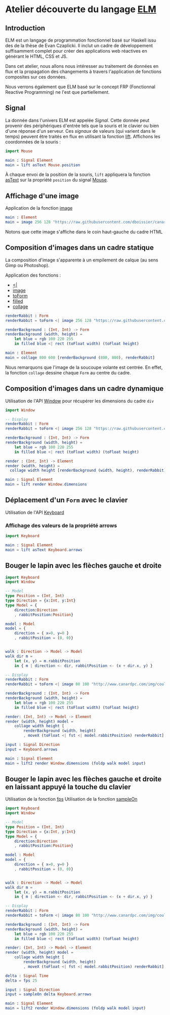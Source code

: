 # Atelier découverte du langage [ELM](http://elm-lang.org)

## Introduction

ELM est un langage de programmation fonctionnel basé sur Haskell issu des de la thèse de Evan Czaplicki.
Il inclut un cadre de développement suffisamment complet pour créer des applications web réactives en générant le HTML, CSS et JS.

Dans cet atelier, nous allons nous intéresser au traitement de données en flux et la propagation des changements à travers l'application de fonctions composites sur ces données.

Nous verrons également que ELM basé sur le concept FRP (Fonctionnal Reactive Programming) ne l'est que partiellement.

## Signal

La donnée dans l'univers ELM est appelée *Signal*. Cette donnée peut provenir des périphériques d'entrée tels que la souris et le clavier ou bien d'une réponse d'un serveur. Ces *signaux* de valeurs (qui varient dans le temps) peuvent être traités en flux en utilisant la fonction [lift](http://elm-lang.org/learn/Syntax.elm#lifting).
Affichons les coordonnées de la souris :

```elm
import Mouse

main : Signal Element
main = lift asText Mouse.position
```

À chaque envoi de la position de la souris, `lift` appliquera la fonction [asText](http://library.elm-lang.org/catalog/elm-lang-Elm/0.13/Text) sur la propriété `position` du signal [Mouse](http://library.elm-lang.org/catalog/elm-lang-Elm/0.13/Mouse).

## Affichage d'une image

Application de la fonction [image](http://library.elm-lang.org/catalog/elm-lang-Elm/0.13/Graphics-Element#image)

```elm
main : Element
main = image 256 128 "https://raw.githubusercontent.com/dboissier/canardage-web/master/src/images/canardage_lapin.png"
```

Notons que cette image s'affiche dans le coin haut-gauche du cadre HTML

## Composition d'images dans un cadre statique

La composition d'image s'apparente à un empilement de calque (au sens Gimp ou Photoshop).

Application des fonctions :
* [<|](http://library.elm-lang.org/catalog/elm-lang-Elm/0.13/Basics#%3C|)
* [image](http://library.elm-lang.org/catalog/elm-lang-Elm/0.13/Graphics-Element#image)
* [toForm](http://library.elm-lang.org/catalog/elm-lang-Elm/0.13/Graphics-Collage#toForm)
* [filled](http://library.elm-lang.org/catalog/elm-lang-Elm/0.13/Graphics-Collage#filled)
* [collage](http://library.elm-lang.org/catalog/elm-lang-Elm/0.13/Graphics-Collage#collage)

```elm
renderRabbit : Form
renderRabbit = toForm <| image 256 128 "https://raw.githubusercontent.com/dboissier/canardage-web/master/src/images/canardage_lapin.png"

renderBackground : (Int, Int) -> Form
renderBackground (width, height) =
    let blue = rgb 100 220 255
    in filled blue <| rect (toFloat width) (toFloat height)

main : Element    
main = collage 800 600 [renderBackground (800, 800), renderRabbit] 
```

Nous remarquons que l'image de la soucoupe volante est centrée. En effet, la fonction `collage` dessine chaque `Form` au centre du cadre.

## Composition d'images dans un cadre dynamique

Utilisation de l'API [Window](http://library.elm-lang.org/catalog/elm-lang-Elm/0.13/Window) pour récupérer les dimensions du cadre `div`

```elm
import Window

-- Display
renderRabbit : Form
renderRabbit = toForm <| image 256 128 "https://raw.githubusercontent.com/dboissier/canardage-web/master/src/images/canardage_lapin.png"

renderBackground : (Int, Int) -> Form
renderBackground (width, height) =
    let blue = rgb 100 220 255
    in filled blue <| rect (toFloat width) (toFloat height)

render : (Int, Int) -> Element
render (width, height) =
  collage width height [renderBackground (width, height), renderRabbit]

main : Signal Element
main = lift render Window.dimensions
```

## Déplacement d'un `Form` avec le clavier

Utilisation de l'API [Keyboard](http://library.elm-lang.org/catalog/elm-lang-Elm/0.13/Keyboard)

### Affichage des valeurs de la propriété arrows

```elm
import Keyboard

main : Signal Element
main = lift asText Keyboard.arrows
```

## Bouger le lapin avec les flèches gauche et droite

```elm
import Keyboard
import Window

-- Model
type Position = (Int, Int)
type Direction = {x:Int, y:Int}
type Model = {
    direction:Direction
    , rabbitPosition:Position}

model : Model
model = {
    direction = { x=0, y=0 }
    , rabbitPosition = (0, 0)}


walk : Direction -> Model -> Model
walk dir m = 
    let (x, y) = m.rabbitPosition
    in { m | direction <- dir, rabbitPosition <- (x + dir.x, y) }

-- Display
renderRabbit : Form
renderRabbit = toForm <| image 80 100 "http://www.canardpc.com/img/couly/img141.png"

renderBackground : (Int, Int) -> Form
renderBackground (width, height) =
    let blue = rgb 100 220 255
    in filled blue <| rect (toFloat width) (toFloat height)

render: (Int, Int) -> Model -> Element
render (width, height) model = 
    collage width height [
        renderBackground (width, height)
        , moveX (toFloat <| fst <| model.rabbitPosition) renderRabbit]

input : Signal Direction
input = Keyboard.arrows

main : Signal Element
main = lift2 render Window.dimensions (foldp walk model input)
```

## Bouger le lapin avec les flèches gauche et droite en laissant appuyé la touche du clavier

Utilisation de la fonction [fps](http://library.elm-lang.org/catalog/elm-lang-Elm/0.13/Time#fps)
Utilisation de la fonction [sampleOn](http://library.elm-lang.org/catalog/elm-lang-Elm/0.13/Signal#sampleOn)

```elm
import Keyboard
import Window

-- Model
type Position = (Int, Int)
type Direction = {x:Int, y:Int}
type Model = {
    direction:Direction
    , rabbitPosition:Position}

model : Model
model = {
    direction = { x=0, y=0 }
    , rabbitPosition = (0, 0)}


walk : Direction -> Model -> Model
walk dir m = 
    let (x, y) = m.rabbitPosition
    in { m | direction <- dir, rabbitPosition <- (x + dir.x, y) }

-- Display
renderRabbit : Form
renderRabbit = toForm <| image 80 100 "http://www.canardpc.com/img/couly/img141.png"

renderBackground : (Int, Int) -> Form
renderBackground (width, height) =
    let blue = rgb 100 220 255
    in filled blue <| rect (toFloat width) (toFloat height)

render: (Int, Int) -> Model -> Element
render (width, height) model = 
    collage width height [
        renderBackground (width, height)
        , moveX (toFloat <| fst <| model.rabbitPosition) renderRabbit]

delta : Signal Time
delta = fps 25

input : Signal Direction
input = sampleOn delta Keyboard.arrows

main : Signal Element
main = lift2 render Window.dimensions (foldp walk model input)
```


